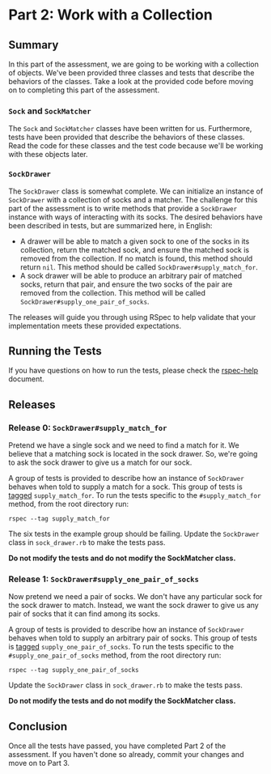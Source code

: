 # Part 2: Work with a Collection

## Summary

In this part of the assessment, we are going to be working with a collection of
objects.  We've been provided three classes and tests that describe the
behaviors of the classes.  Take a look at the provided code before moving on to
completing this part of the assessment.

### `Sock` and `SockMatcher`

The `Sock` and `SockMatcher` classes have been written for us.  Furthermore,
tests have been provided that describe the behaviors of these classes.  Read
the code for these classes and the test code because we'll be working with
these objects later.

### `SockDrawer`

The `SockDrawer` class is somewhat complete.  We can initialize an instance of
`SockDrawer` with a collection of socks and a matcher.  The challenge for this
part of the assessment is to write methods that provide a `SockDrawer` instance
with ways of interacting with its socks.  The desired behaviors have been
described in tests, but are summarized here, in English:

- A drawer will be able to match a given sock to one of the socks in its
  collection, return the matched sock, and ensure the matched sock is removed
  from the collection. If no match is found, this method should return `nil`.
  This method should be called `SockDrawer#supply_match_for`.
- A sock drawer will be able to produce an arbitrary pair of matched socks, return
  that pair, and ensure the two socks of the pair are removed from the
  collection. This method will be called `SockDrawer#supply_one_pair_of_socks`.

The releases will guide you through using RSpec to help validate that your
implementation meets these provided expectations.

## Running the Tests

If you have questions on how to run the tests, please check the
[rspec-help](../rspec-help.md) document.

## Releases

### Release 0: `SockDrawer#supply_match_for`

Pretend we have a single sock and we need to find a match for it.  We believe
that a matching sock is located in the sock drawer.  So, we're going to ask the
sock drawer to give us a match for our sock.

A group of tests is provided to describe how an instance of `SockDrawer`
behaves when told to supply a match for a sock.  This group of tests is
[tagged][] `supply_match_for`.  To run the tests specific to the
`#supply_match_for` method, from the root directory run:


```
rspec --tag supply_match_for
```

The six tests in the example group should be failing.  Update the
`SockDrawer` class in `sock_drawer.rb` to make the tests pass.

**Do not modify the tests and do not modify the SockMatcher class.**

### Release 1:  `SockDrawer#supply_one_pair_of_socks`

Now pretend we need a pair of socks.  We don't have any particular sock for the
sock drawer to match.  Instead, we want the sock drawer to give us any pair of
socks that it can find among its socks.

A group of tests is provided to describe how an instance of `SockDrawer`
behaves when told to supply an arbitrary pair of socks.  This group of tests is
[tagged][] `supply_one_pair_of_socks`.  To run the tests specific to the
`#supply_one_pair_of_socks` method, from the root directory run:

```
rspec --tag supply_one_pair_of_socks
```

Update the `SockDrawer` class in `sock_drawer.rb` to make the tests pass.

**Do not modify the tests and do not modify the SockMatcher class.**

## Conclusion

Once all the tests have passed, you have completed Part 2 of the assessment.  If you haven't done so already, commit your changes and move on to Part 3.

[tagged]: https://www.relishapp.com/rspec/rspec-core/v/2-4/docs/command-line/tag-option
